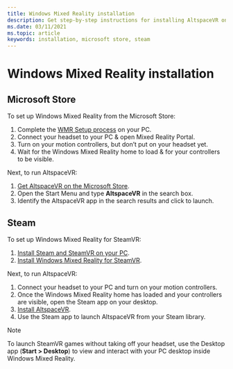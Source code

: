 ```yaml
---
title: Windows Mixed Reality installation
description: Get step-by-step instructions for installing AltspaceVR on a Windows Mixed Reality device.
ms.date: 03/11/2021
ms.topic: article
keywords: installation, microsoft store, steam
---
```


# Windows Mixed Reality installation

## Microsoft Store

To set up Windows Mixed Reality from the Microsoft Store:
1. Complete the [WMR Setup process](https://docs.microsoft.com/windows/mixed-reality/enthusiast-guide/set-up-windows-mixed-reality) on your PC.
2. Connect your headset to your PC & open Mixed Reality Portal.
3. Turn on your motion controllers, but don’t put on your headset yet.
4. Wait for the Windows Mixed Reality home to load & for your controllers to be visible.

Next, to run AltspaceVR:
1. [Get AltspaceVR on the Microsoft Store](https://www.microsoft.com/p/altspacevr/9nvr7mn2fchq).
2. Open the Start Menu and type **AltspaceVR** in the search box.
3. Identify the AltspaceVR app in the search results and click to launch.

## Steam

To set up Windows Mixed Reality for SteamVR:
1. [Install Steam and SteamVR on your PC](https://support.steampowered.com/kb_article.php?ref=5608-UPAH-6427).
2. [Install Windows Mixed Reality for SteamVR](http://store.steampowered.com/app/719950/Windows_Mixed_Reality_SteamVR_preview/).

Next, to run AltspaceVR:
1. Connect your headset to your PC and turn on your motion controllers.
2. Once the Windows Mixed Reality home has loaded and your controllers are visible, open the Steam app on your desktop.
3. [Install AltspaceVR](https://store.steampowered.com/app/407060/AltspaceVR/).
4. Use the Steam app to launch AltspaceVR from your Steam library.

> [!NOTE]
> To launch SteamVR games without taking off your headset, use the Desktop app (**Start > Desktop**) to view and interact with your PC desktop inside Windows Mixed Reality.